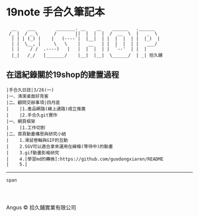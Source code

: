 # 19note 手合久筆記本
```
  __    ___        _______. __    __    ______   .______     
 /_ |  / _ \      /       ||  |  |  |  /  __  \  |   _  \    
  | | | (_) |    |   (----`|  |__|  | |  |  |  | |  |_)  |   
  | |  \__, |     \   \    |   __   | |  |  |  | |   ___/    
  | |    / /  .----)   |   |  |  |  | |  `--'  | |  |        
  |_|   /_/   |_______/    |__|  |__|  \______/  | _| 拾久舖      
```
 在這紀錄關於19shop的建置過程   
--------------------------------------   
    |手合久日誌|3/26(一)   
    |一、清潔桌面好見客          
    |二、顧問交辦事項|四月底           
    |    |1.產品網路(線上通路)成立推廣   
    |    |2.手合久git實作    
    |一、網頁框架   
    |    |1.工作切割    
    |二、首頁動畫構思與研究小結    
    |    1.滑鼠卷軸與GIF的互動   
    |    2.SGV可以適合拿來運用在線條(等待中)的動畫   
    |    3.gif動畫影格研究   
    |    4.[學習md的轉換]:https://github.com/guodongxiaren/README   
    |    5.|
--------------------------------------   
`span`
```
    
        
```





Angus &copy; 拾久鋪實業有限公司 
